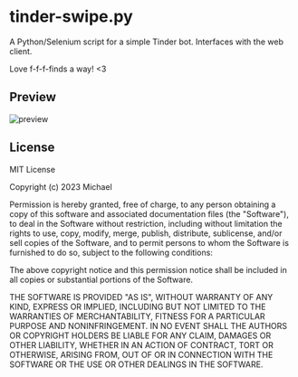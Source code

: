 
# tinder-swipe.py

A Python/Selenium script for a simple Tinder bot. Interfaces with the web client.

Love f-f-f-finds a way! <3


## Preview

![preview](https://user-images.githubusercontent.com/29645145/223684930-4e87ce73-c74c-45f6-9c1a-33737162a5b2.jpg)


## License

MIT License

Copyright (c) 2023 Michael

Permission is hereby granted, free of charge, to any person obtaining a copy
of this software and associated documentation files (the "Software"), to deal
in the Software without restriction, including without limitation the rights
to use, copy, modify, merge, publish, distribute, sublicense, and/or sell
copies of the Software, and to permit persons to whom the Software is
furnished to do so, subject to the following conditions:

The above copyright notice and this permission notice shall be included in all
copies or substantial portions of the Software.

THE SOFTWARE IS PROVIDED "AS IS", WITHOUT WARRANTY OF ANY KIND, EXPRESS OR
IMPLIED, INCLUDING BUT NOT LIMITED TO THE WARRANTIES OF MERCHANTABILITY,
FITNESS FOR A PARTICULAR PURPOSE AND NONINFRINGEMENT. IN NO EVENT SHALL THE
AUTHORS OR COPYRIGHT HOLDERS BE LIABLE FOR ANY CLAIM, DAMAGES OR OTHER
LIABILITY, WHETHER IN AN ACTION OF CONTRACT, TORT OR OTHERWISE, ARISING FROM,
OUT OF OR IN CONNECTION WITH THE SOFTWARE OR THE USE OR OTHER DEALINGS IN THE
SOFTWARE.
